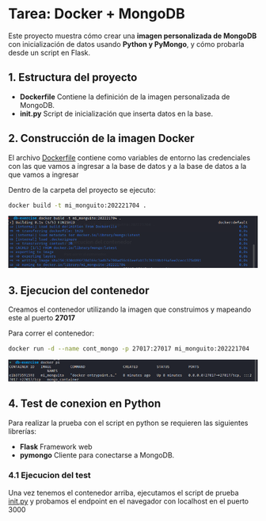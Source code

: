 # Tarea: Docker + MongoDB

Este proyecto muestra cómo crear una **imagen personalizada de MongoDB** con inicialización de datos usando **Python y PyMongo**, y cómo probarla desde un script en Flask.

## 1. Estructura del proyecto

- **Dockerfile** Contiene la definición de la imagen personalizada de MongoDB.
- **init.py** Script de inicialización que inserta datos en la base.

## 2. Construcción de la imagen Docker

El archivo [Dockerfile](./Dockerfile) contiene como variables de entorno las credenciales con las que vamos a ingresar a la base de datos y a la base de datos a la que vamos a ingresar

Dentro de la carpeta del proyecto se ejecuto:

```bash
docker build -t mi_monguito:202221704 .
```

![Texto alternativo](./image_build.png)

## 3. Ejecucion del contenedor

Creamos el contenedor utilizando la imagen que construimos y mapeando este al puerto **27017**

Para correr el contenedor:

```bash
docker run -d --name cont_mongo -p 27017:27017 mi_monguito:202221704
```

![Texto alternativo](./container_run.png)

## 4. Test de conexion en Python

Para realizar la prueba con el script en python se requieren las siguientes librerías:

- **Flask** Framework web
- **pymongo** Cliente para conectarse a MongoDB.

### 4.1 Ejecucion del test

Una vez tenemos el contenedor arriba, ejecutamos el script de prueba [init.py](./init.py) y probamos el endpoint en el navegador con localhost en el puerto 3000
